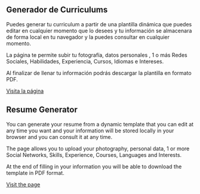 ## Generador de Curriculums

Puedes generar tu curriculum a partir de una plantilla dinámica que puedes editar en cualquier momento que lo desees y tu información se almacenara de forma local en tu navegador y la puedes consultar en cualquier momento.

La página te permite subir tu fotografía, datos personales , 1 o más Redes Sociales, Habilidades, Experiencia, Cursos, Idiomas e Intereses.

Al finalizar de llenar tu información podrás descargar la plantilla en formato PDF.

[Visita la página](https://resumegenerator.netlify.app)


## Resume Generator

You can generate your resume from a dynamic template that you can edit at any time you want and your information will be stored locally in your browser and you can consult it at any time.

The page allows you to upload your photography, personal data, 1 or more Social Networks, Skills, Experience, Courses, Languages ​​and Interests.

At the end of filling in your information you will be able to download the template in PDF format.

[Visit the page](https://resumegenerator.netlify.app)



